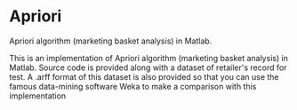 # Apriori
Apriori algorithm (marketing basket analysis) in Matlab. 

This is an implementation of Apriori algorithm (marketing basket analysis) in Matlab. Source code is provided along with a dataset of retailer's record for test. A .arff format of this dataset is also provided so that you can use the famous data-mining software Weka to make a comparison with this implementation
